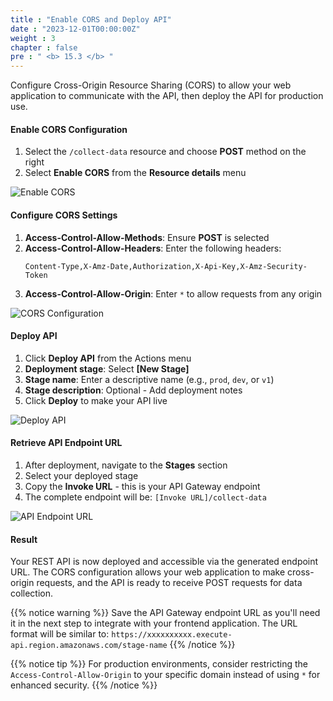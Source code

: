 ```yaml
---
title : "Enable CORS and Deploy API"
date : "2023-12-01T00:00:00Z"
weight : 3
chapter : false
pre : " <b> 15.3 </b> "
---
```


Configure Cross-Origin Resource Sharing (CORS) to allow your web application to communicate with the API, then deploy the API for production use.

#### Enable CORS Configuration

1. Select the `/collect-data` resource and choose **POST** method on the right
2. Select **Enable CORS** from the **Resource details** menu

![Enable CORS](/images/15/15-10.png?featherlight=false&width=90pc)

#### Configure CORS Settings

1. **Access-Control-Allow-Methods**: Ensure **POST** is selected
2. **Access-Control-Allow-Headers**: Enter the following headers:
   ```
   Content-Type,X-Amz-Date,Authorization,X-Api-Key,X-Amz-Security-Token
   ```
3. **Access-Control-Allow-Origin**: Enter `*` to allow requests from any origin

![CORS Configuration](/images/15/15-11.png?featherlight=false&width=90pc)

#### Deploy API

1. Click **Deploy API** from the Actions menu
2. **Deployment stage**: Select **[New Stage]**
3. **Stage name**: Enter a descriptive name (e.g., `prod`, `dev`, or `v1`)
4. **Stage description**: Optional - Add deployment notes
5. Click **Deploy** to make your API live

![Deploy API](/images/15/15-12.png?featherlight=false&width=90pc)

#### Retrieve API Endpoint URL

1. After deployment, navigate to the **Stages** section
2. Select your deployed stage
3. Copy the **Invoke URL** - this is your API Gateway endpoint
4. The complete endpoint will be: `[Invoke URL]/collect-data`

![API Endpoint URL](/images/15/15-13.png?featherlight=false&width=90pc)

#### Result

Your REST API is now deployed and accessible via the generated endpoint URL. The CORS configuration allows your web application to make cross-origin requests, and the API is ready to receive POST requests for data collection.

{{% notice warning %}}
Save the API Gateway endpoint URL as you'll need it in the next step to integrate with your frontend application. The URL format will be similar to: `https://xxxxxxxxxx.execute-api.region.amazonaws.com/stage-name`
{{% /notice %}}

{{% notice tip %}}
For production environments, consider restricting the `Access-Control-Allow-Origin` to your specific domain instead of using `*` for enhanced security.
{{% /notice %}}